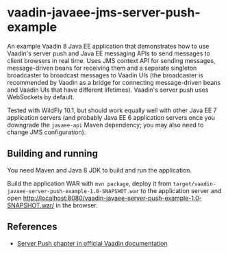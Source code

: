 # vaadin-javaee-jms-server-push-example

An example Vaadin 8 Java EE application that demonstrates how to use Vaadin's
server push and Java EE messaging APIs to send messages to client browsers in
real time. Uses JMS context API for sending messages, message-driven beans for
receiving them and a separate singleton broadcaster to broadcast messages to
Vaadin UIs (the broadcaster is recommended by Vaadin as a bridge for connecting
message-driven beans and Vaadin UIs that have different lifetimes). Vaadin's
server push uses WebSockets by default.

Tested with WildFly 10.1, but should work equally well with other Java EE 7
application servers (and probably Java EE 6 application servers once you
downgrade the `javaee-api` Maven dependency; you may also need to change JMS
configuration).

## Building and running

You need Maven and Java 8 JDK to build and run the application.

Build the application WAR with `mvn package`, deploy it from
`target/vaadin-javaee-server-push-example-1.0-SNAPSHOT.war` to the application
server and open
<http://localhost:8080/vaadin-javaee-server-push-example-1.0-SNAPSHOT.war/> in
the browser.

## References

- [Server Push chapter in official Vaadin documentation](https://vaadin.com/docs/-/part/framework/advanced/advanced-push.html)

